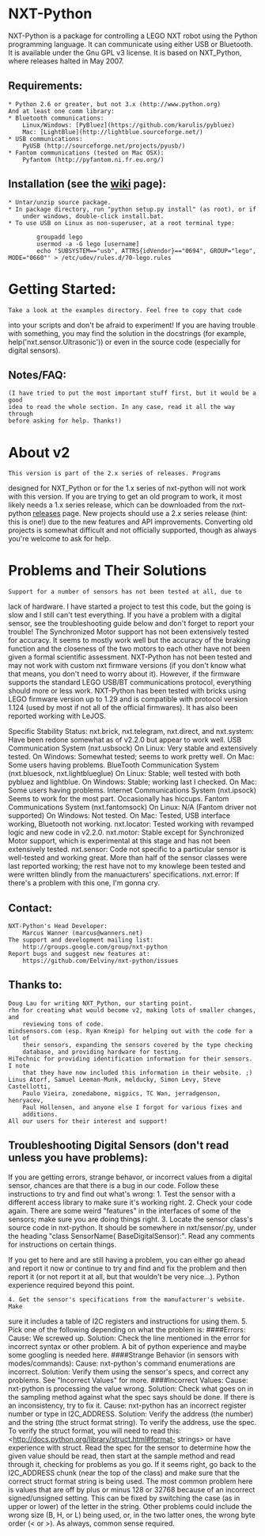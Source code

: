 # NXT-Python

NXT-Python is a package for controlling a LEGO NXT robot using the 
Python programming language. It can communicate using either USB or 
Bluetooth. It is available under the Gnu GPL v3 license. It is based on 
NXT_Python, where releases halted in May 2007.

## Requirements:

    * Python 2.6 or greater, but not 3.x (http://www.python.org)
    And at least one comm library:
    * Bluetooth communications:
        Linux/Windows: [PyBluez](https://github.com/karulis/pybluez)
        Mac: [LightBlue](http://lightblue.sourceforge.net/)
    * USB communications:
        PyUSB (http://sourceforge.net/projects/pyusb/)
    * Fantom communications (tested on Mac OSX):
        Pyfantom (http://pyfantom.ni.fr.eu.org/)

## Installation (see the [wiki](https://github.com/Eelviny/nxt-python/wiki/Installation) page):

    * Untar/unzip source package.
    * In package directory, run "python setup.py install" (as root), or if
        under windows, double-click install.bat.
    * To use USB on Linux as non-superuser, at a root terminal type:
```
        groupadd lego
        usermod -a -G lego [username]
        echo 'SUBSYSTEM=="usb", ATTRS{idVendor}=="0694", GROUP="lego", MODE="0660"' > /etc/udev/rules.d/70-lego.rules
```

# Getting Started:

    Take a look at the examples directory. Feel free to copy that code 
into your scripts and don't be afraid to experiment! If you are having 
trouble with something, you may find the solution in the docstrings (for 
example, help('nxt.sensor.Ultrasonic')) or even in the source code 
(especially for digital sensors).

## Notes/FAQ:
    (I have tried to put the most important stuff first, but it would be a good
    idea to read the whole section. In any case, read it all the way through
    before asking for help. Thanks!)

# About v2
    This version is part of the 2.x series of releases. Programs 
designed for NXT_Python or for the 1.x series of nxt-python will not 
work with this version. If you are trying to get an old program to work, 
it most likely needs a 1.x series release, which can be downloaded from 
the nxt-python [releases](https://github.com/Eelviny/nxt-python/releases) page. New projects should use a 
2.x series release (hint: this is one!) due to the new features and API 
improvements. Converting old projects is somewhat difficult and not 
officially supported, though as always you're welcome to ask for help.

# Problems and Their Solutions
    Support for a number of sensors has not been tested at all, due to 
lack of hardware. I have started a project to test this code, but the 
going is slow and I still can't test everything. If you have a problem 
with a digital sensor, see the troubleshooting guide below and don't 
forget to report your trouble!
    The Synchronized Motor support has not been extensively tested for 
accuracy. It seems to mostly work well but the accuracy of the braking 
function and the closeness of the two motors to each other have not been 
given a formal scientific assessment.
    NXT-Python has not been tested and may not work with custom nxt 
firmware versions (if you don't know what that means, you don't need to 
worry about it). However, if the firmware supports the standard LEGO 
USB/BT communications protocol, everything should more or less work. 
NXT-Python has been tested with bricks using LEGO firmware version up to 
1.29 and is compatible with protocol version 1.124 (used by most if not 
all of the official firmwares). It has also been reported working with 
LeJOS.

Specific Stability Status:
    nxt.brick, nxt.telegram, nxt.direct, and nxt.system:
        Have been redone somewhat as of v2.2.0 but appear to work well.
    USB Communication System (nxt.usbsock)
        On Linux: Very stable and extensively tested.
        On Windows: Somewhat tested; seems to work pretty well.
        On Mac: Some users having problems.
    BlueTooth Communication System (nxt.bluesock, nxt.lightblueglue)
        On Linux: Stable; well tested with both pybluez and lightblue.
        On Windows: Stable; working last I checked.
        On Mac: Some users having problems.
    Internet Communications System (nxt.ipsock)
        Seems to work for the most part. Occasionally has hiccups.
    Fantom Communications System (nxt.fantomsock)
        On Linux: N/A (Fantom driver not supported)
        On Windows: Not tested.
        On Mac: Tested, USB interface working, Bluetooth not working.
    nxt.locator:
        Tested working with revamped logic and new code in v2.2.0.
    nxt.motor:
        Stable except for Synchronized Motor support, which is experimental at
        this stage and has not been extensively tested.
    nxt.sensor:
        Code not specific to a particular sensor is well-tested and working
        great. More than half of the sensor classes were last reported working;
        the rest have not to my knowlege been tested and were written blindly
        from the manuacturers' specifications.
    nxt.error:
        If there's a problem with this one, I'm gonna cry.    

## Contact:

    NXT-Python's Head Developer:
        Marcus Wanner (marcus@wanners.net)
    The support and development mailing list:
        http://groups.google.com/group/nxt-python
    Report bugs and suggest new features at:
        https://github.com/Eelviny/nxt-python/issues

## Thanks to:

    Doug Lau for writing NXT_Python, our starting point.
    rhn for creating what would become v2, making lots of smaller changes, and
        reviewing tons of code.
    mindsensors.com (esp. Ryan Kneip) for helping out with the code for a lot of
        their sensors, expanding the sensors covered by the type checking
        database, and providing hardware for testing.
    HiTechnic for providing identification information for their sensors. I note
        that they have now included this information in their website. ;)
    Linus Atorf, Samuel Leeman-Munk, melducky, Simon Levy, Steve Castellotti,
        Paulo Vieira, zonedabone, migpics, TC Wan, jerradgenson, henryacev,
        Paul Hollensen, and anyone else I forgot for various fixes and
        additions.
    All our users for their interest and support!



## Troubleshooting Digital Sensors (don't read unless you have problems):
If you are getting errors, strange behavor, or incorrect values from a digital
sensor, chances are that there is a bug in our code. Follow these instructions
to try and find out what's wrong:
    1. Test the sensor with a different access library to make sure it's working
right.
    2. Check your code again. There are some weird "features" in the interfaces
of some of the sensors; make sure you are doing things right.
    3. Locate the sensor class's source code in nxt-python. It should be
somewhere in nxt/sensor/<manufacturer>.py, under the heading "class SensorName(
BaseDigitalSensor):". Read any comments for instructions on certain things.

If you get to here and are still having a problem, you can either go ahead and
report it now or continue to try and find and fix the problem and then report
it (or not report it at all, but that wouldn't be very nice...).
Python experience required beyond this point.

    4. Get the sensor's specifications from the manufacturer's website. Make
sure it includes a table of I2C registers and instructions for using them.
    5. Pick one of the following depending on what the problem is:
####Errors:
    Cause: We screwed up.
    Solution: Check the line mentioned in the error for incorrect syntax or
other problem. A bit of python experience and maybe some googling is needed
here.
####Strange Behavior (in sensors with modes/commands):
    Cause: nxt-python's command enumerations are incorrect.
    Solution: Verify them using the sensor's specs, and correct any problems.
    See "Incorrect Values" for more.
####Incorrect Values:
    Cause: nxt-python is processing the value wrong.
    Solution: Check what goes on in the sampling method against what the spec
says should be done. If there is an inconsistency, try to fix it.
    Cause: nxt-python has an incorrect register number or type in I2C_ADDRESS.
    Solution: Verify the address (the number) and the string (the struct format
string). To verify the address, use the spec. To verify the struct format, you
will need to read this: <http://docs.python.org/library/struct.html#format-
strings> or have experience with struct.
Read the spec for the sensor to determine how the given value should be read,
then start at the sample method and read through it, checking for problems as
you go. If it seems right, go back to the I2C_ADDRESS chunk (near the top of the
class) and make sure that the correct struct format string is being used. The
most common problem here is values that are off by plus or minus 128 or 32768
because of an incorrect signed/unsigned setting. This can be fixed by switching
the case (as in upper or lower) of the letter in the string. Other problems
could include the wrong size (B, H, or L) being used, or, in the two latter
ones, the wrong byte order (< or >). As always, common sense required.
